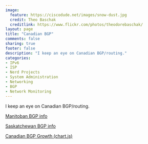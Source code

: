 ```yaml
---
image:
  feature: https://ciscodude.net/images/snow-dust.jpg
  credit: Theo Baschak
  creditlink: https://www.flickr.com/photos/theodorebaschak/
layout: page
title: "Canadian BGP"
comments: false
sharing: true
footer: false
description: "I keep an eye on Canadian BGP/routing."
categories:
- IPv6
- ISP
- Nerd Projects
- System Administration
- Networking
- BGP
- Network Monitoring
---
```

I keep an eye on Canadian BGP/routing.

[Manitoban BGP info](/bgp/mb/)

[Saskatchewan BGP info](/bgp/sk/)

[Canadian BGP Growth (chart.js)](/bgp/asns/)

